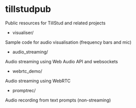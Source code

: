 # tillstudpub
Public resources for TillStud and related projects

* visualiser/

Sample code for audio visualisation (frequency bars and mic)

* audio_streaming/

Audio streaming using Web Audio API and websockets

* webrtc_demo/

Audio streaming using WebRTC

* promptrec/

Audio recording from text prompts (non-streaming)
